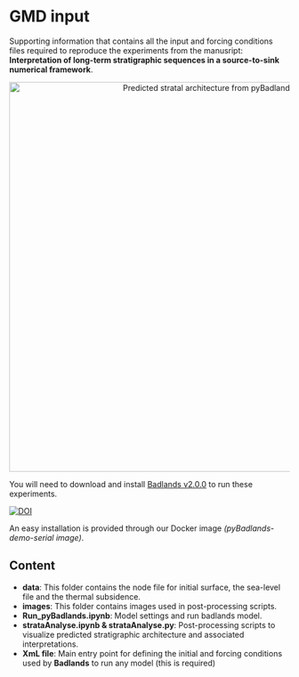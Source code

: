 # GMD input


Supporting information that contains all the input and forcing conditions files required to reproduce the experiments from the manusript: **Interpretation of long-term stratigraphic sequences in a source-to-sink numerical framework**.


<div align="center">
    <img width=700 src="https://github.com/XuesongDing/GMD-models/blob/master/images/StratArchitecture.png" alt="Predicted stratal architecture from pyBadlands" title="Predicted stratal architecture from pyBadlands"</img>
</div>


You will need to download and install <a href='https://github.com/badlands-model/pyBadlands/releases' target="_blank">Badlands v2.0.0<a/> to run these experiments.

[![DOI](https://zenodo.org/badge/51286954.svg)](https://zenodo.org/badge/latestdoi/51286954)

An easy installation is provided through our Docker image _(pyBadlands-demo-serial image)_.

## Content

+ **data**: This folder contains the node file for initial surface, the sea-level file and the thermal subsidence. 
+ **images**: This folder contains images used in post-processing scripts.
+ **Run_pyBadlands.ipynb**: Model settings and run badlands model.
+ **strataAnalyse.ipynb & strataAnalyse.py**: Post-processing scripts to visualize predicted stratigraphic architecture and associated interpretations. 
+ **XmL file**: Main entry point for defining the initial and forcing conditions used by **Badlands** to run any model (this is required)
